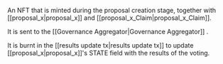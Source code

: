 An NFT that is minted during the proposal creation stage, together with [[proposal_x|proposal_x]] and [[proposal_x_Claim|proposal_x_Claim]]. 

It is sent to the [[Governance Aggregator|Governance Aggregator]] .

It is burnt in the [[results update tx|results update tx]] to update [[proposal_x|proposal_x]]'s STATE field with the results of the voting.
